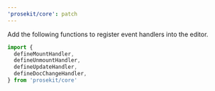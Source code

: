 ```yaml
---
'prosekit/core': patch
---
```


Add the following functions to register event handlers into the editor.

```ts
import {
  defineMountHandler,
  defineUnmountHandler,
  defineUpdateHandler,
  defineDocChangeHandler,
} from 'prosekit/core'
```
